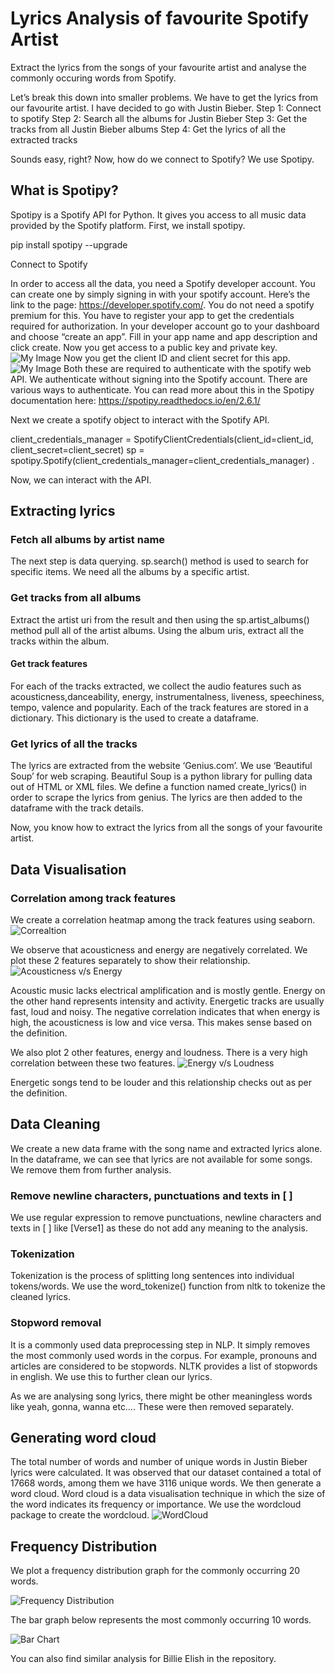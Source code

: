 # Lyrics Analysis of favourite Spotify Artist
 Extract the lyrics from the songs of your favourite artist and analyse the commonly occuring words from Spotify.

Let’s break this down into smaller problems. We have to get the lyrics from our favourite artist. I have decided to go with Justin Bieber. 
Step 1: Connect to spotify
Step 2: Search all the albums for Justin Bieber
Step 3: Get the tracks from all Justin Bieber albums
Step 4: Get the lyrics of all the extracted tracks

Sounds easy, right? Now, how do we connect to Spotify? We use Spotipy.
## What is Spotipy?
Spotipy is a Spotify API for Python. It gives you access to all music data provided by the Spotify platform. 
First, we install spotipy.

pip install spotipy --upgrade

Connect to Spotify

In order to access all the data, you need a Spotify developer account. You can create one by simply signing in with your spotify account. Here’s the link to the page: https://developer.spotify.com/. You do not need a spotify premium for this. You have to register your app to get the credentials required for authorization.
In your developer account go to your dashboard and choose “create an app”. Fill in your app name and app description and  click create. Now you get access to a public key and private key.
![My Image](img1.png)
Now you get the client ID and client secret for this app.
![My Image](img2.png)
Both these are required to authenticate with the spotify web API. We authenticate without signing into the Spotify account. There are various ways to authenticate. You can read more about this in the Spotipy documentation here: https://spotipy.readthedocs.io/en/2.6.1/

Next we create a spotify object to interact with the Spotify API.

client_credentials_manager = SpotifyClientCredentials(client_id=client_id, client_secret=client_secret)
sp = spotipy.Spotify(client_credentials_manager=client_credentials_manager) .

Now, we can interact with the API.

## Extracting lyrics
### Fetch all albums by artist name
The next step is data querying. sp.search() method is used to search for specific items. We need all the albums by a specific artist.
### Get tracks from all albums
Extract the artist uri from the result and then using the sp.artist_albums() method pull all of the artist albums.
Using the album uris, extract all the tracks within the album.
#### Get track features
For each of the tracks extracted, we collect the audio features such as acousticness,danceability, energy, instrumentalness, liveness, speechiness, tempo, valence and popularity. Each of the track features are stored in a dictionary. This dictionary is the used to create a dataframe.
### Get lyrics of all the tracks
The lyrics are extracted from the website ‘Genius.com’. We use ‘Beautiful Soup’ for web scraping. Beautiful Soup is a python library for pulling data out of HTML or XML files. We define a function named create_lyrics() in order to scrape the lyrics from genius. The lyrics are then added to the dataframe with the track details.

Now, you know how to extract the lyrics from all the songs of your favourite artist.

## Data Visualisation
### Correlation among track features
We create a correlation heatmap among the track features using seaborn.
![Correaltion](img3.png)

We observe that acousticness and energy are negatively correlated. We plot these 2 features separately to show their relationship.
![Acousticness v/s Energy](img4.png)

Acoustic music lacks electrical amplification and is mostly gentle. Energy on the other hand represents intensity and activity. Energetic tracks are usually fast, loud and noisy. The negative correlation indicates that when energy is high, the acousticness is low and vice versa. This makes sense based on the definition.

We also plot 2 other features, energy and loudness. There is a very high correlation between these two features. 
![Energy v/s Loudness](img5.png)

Energetic songs tend to be louder and this relationship checks out as per the definition.

## Data Cleaning
We create a new data frame with the song name and extracted lyrics alone. In the dataframe, we can see that lyrics are not available for some songs. We remove them from further analysis.
### Remove newline characters, punctuations and texts in [ ]
We use regular expression to remove punctuations, newline characters and texts in [ ] like [Verse1] as these do not add any meaning to the analysis.

### Tokenization
Tokenization is the process of splitting long sentences into individual tokens/words.
We use the word_tokenize() function from nltk to tokenize the cleaned lyrics.

### Stopword removal
It is a commonly used data preprocessing step in NLP. It simply removes the most commonly used words in the corpus. For example, pronouns and articles are considered to be stopwords. 
NLTK provides a list of stopwords in english. We use this to further clean our lyrics.

As we are analysing song lyrics, there might be other meaningless words like yeah, gonna, wanna etc…. These were then removed separately.

## Generating word cloud
The total number of words and number of unique words in Justin Bieber lyrics were calculated. It was observed that our dataset contained a total of 17668 words, among them we have 3116 unique words.
We then generate a word cloud. Word cloud is a data visualisation technique in which the size of the word indicates its frequency or importance. We use the wordcloud package to create the wordcloud.
![WordCloud](img6.png)

## Frequency Distribution
We plot a frequency distribution graph for the commonly occurring 20 words.

![Frequency Distribution](img7.jpeg)

The bar graph below represents the most commonly occurring 10 words.

![Bar Chart](img8.jpeg)

You can also find similar analysis for Billie Elish in the repository.
